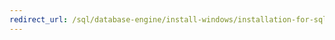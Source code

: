 ```yaml
---
redirect_url: /sql/database-engine/install-windows/installation-for-sql-server?view=sql-server-2014
---
```

